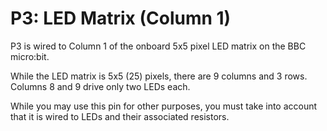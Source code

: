 # P3: LED Matrix (Column 1)

P3 is wired to Column 1 of the onboard 5x5 pixel LED matrix on the BBC micro:bit.

While the LED matrix is 5x5 (25) pixels, there are 9 columns and 3 rows. Columns 8 and 9 drive only two LEDs each.

While you may use this pin for other purposes, you must take into account that it is wired to LEDs and their associated resistors.
